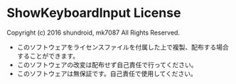 # ShowKeyboardInput License
Copyright (c) 2016 shundroid, mk7087 All Rights Reserved.
- このソフトウェアをライセンスファイルを付属した上で複製、配布する場合することができます。
- このソフトウェアの改変は配布せず自己責任で行ってください。
- このソフトウェアは無保証です。自己責任で使用してください。